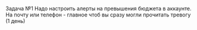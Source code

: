 Задача №1 Надо настроить алерты на превышения бюджета в аккаунте. На почту или телефон - главное чтоб вы сразу могли прочитать тревогу (1 день)